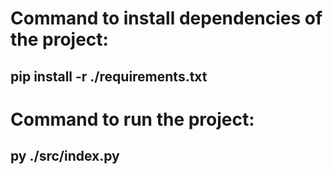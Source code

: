 # Command to install dependencies of the project:

## pip install -r ./requirements.txt

# Command to run the project:

## py ./src/index.py